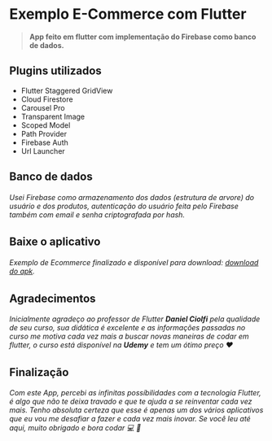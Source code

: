 # Exemplo E-Commerce com Flutter

> **App feito em flutter com implementação do Firebase como banco de dados.**

## Plugins utilizados

- Flutter Staggered GridView
- Cloud Firestore
- Carousel Pro
- Transparent Image
- Scoped Model
- Path Provider
- Firebase Auth
- Url Launcher

## Banco de dados

###### Usei Firebase como armazenamento dos dados (estrutura de arvore) do usuário e dos produtos, autenticação do usuário feita pelo Firebase também com email e senha criptografada por hash.

## Baixe o aplicativo

###### Exemplo de Ecommerce finalizado e disponível para download: [download do apk](https://gitlab.com/LuisEduardoEdu/loja_flutter/raw/master/ExemploEcommerce.apk).

## Agradecimentos

###### Inicialmente agradeço ao professor de Flutter **Daniel Ciolfi** pela qualidade de seu curso, sua didática é excelente e as informações passadas no curso me motiva cada vez mais a buscar novas maneiras de _codar_ em flutter, o curso está disponível na **Udemy** e tem um ótimo preço :heart:

## Finalização
###### Com este App, percebi as infinitas possíbilidades com a tecnologia Flutter, é algo que não te deixa travado e que te ajuda a se reinventar cada vez mais. Tenho absoluta certeza que esse é apenas um dos vários aplicativos que eu vou me desafiar a fazer e cada vez mais inovar. Se você leu até aqui, muito obrigado e bora _codar_ :computer: :iphone: 
